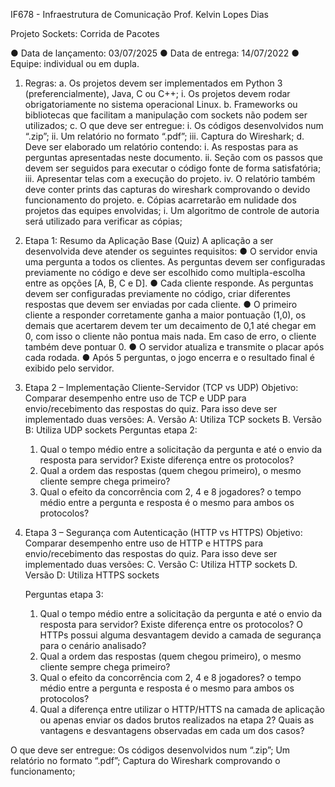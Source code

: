IF678 - Infraestrutura de Comunicação
Prof. Kelvin Lopes Dias

Projeto Sockets: Corrida de Pacotes

● Data de lançamento: 03/07/2025
● Data de entrega: 14/07/2022
● Equipe: individual ou em dupla.

1. Regras:
    a. Os projetos devem ser implementados em Python 3 (preferencialmente),
    Java, C ou C++;
        i. Os projetos devem rodar obrigatoriamente no sistema operacional Linux.
    b. Frameworks ou bibliotecas que facilitam a manipulação com sockets não podem ser utilizados;
    c. O que deve ser entregue:
        i. Os códigos desenvolvidos num “.zip”;
        ii. Um relatório no formato “.pdf”;
        iii. Captura do Wireshark;
    d. Deve ser elaborado um relatório contendo:
        i. As respostas para as perguntas apresentadas neste documento.
        ii. Seção com os passos que devem ser seguidos para executar o código fonte de forma satisfatória;
        iii. Apresentar telas com a execução do projeto.
        iv. O relatório também deve conter prints das capturas do wireshark comprovando o devido funcionamento do projeto.
    e. Cópias acarretarão em nulidade dos projetos das equipes envolvidas;
        i. Um algoritmo de controle de autoria será utilizado para verificar as cópias;

2. Etapa 1: Resumo da Aplicação Base (Quiz)
    A aplicação a ser desenvolvida deve atender os seguintes requisitos:
        ● O servidor envia uma pergunta a todos os clientes. As perguntas devem ser configuradas previamente no código e deve ser escolhido como multipla-escolha entre as opções [A, B, C e D].
        ● Cada cliente responde. As perguntas devem ser configuradas previamente no código, criar diferentes respostas que devem ser enviadas por cada cliente.
        ● O primeiro cliente a responder corretamente ganha a maior pontuação (1,0), os demais que acertarem devem ter um decaimento de 0,1 até chegar em 0, com isso o cliente não pontua mais nada. Em caso de erro, o cliente também deve pontuar 0.
        ● O servidor atualiza e transmite o placar após cada rodada.
        ● Após 5 perguntas, o jogo encerra e o resultado final é exibido pelo servidor.

3. Etapa 2 – Implementação Cliente-Servidor (TCP vs UDP)
    Objetivo: Comparar desempenho entre uso de TCP e UDP para envio/recebimento das respostas do quiz. Para isso deve ser implementado duas versões:
        A. Versão A: Utiliza TCP sockets
        B. Versão B: Utiliza UDP sockets
    Perguntas etapa 2:
    1) Qual o tempo médio entre a solicitação da pergunta e até o envio da resposta para servidor? Existe diferença entre os protocolos?
    2) Qual a ordem das respostas (quem chegou primeiro), o mesmo cliente sempre chega primeiro?
    3) Qual o efeito da concorrência com 2, 4 e 8 jogadores? o tempo médio entre a pergunta e resposta é o mesmo para ambos os protocolos?

4. Etapa 3 – Segurança com Autenticação (HTTP vs HTTPS)
    Objetivo: Comparar desempenho entre uso de HTTP e HTTPS para
    envio/recebimento das respostas do quiz. Para isso deve ser implementado duas
    versões:
    C. Versão C: Utiliza HTTP sockets
    D. Versão D: Utiliza HTTPS sockets

    Perguntas etapa 3:
    1) Qual o tempo médio entre a solicitação da pergunta e até o envio da resposta
    para servidor? Existe diferença entre os protocolos? O HTTPs possui alguma
    desvantagem devido a camada de segurança para o cenário analisado?
    2) Qual a ordem das respostas (quem chegou primeiro), o mesmo cliente sempre
    chega primeiro?
    3) Qual o efeito da concorrência com 2, 4 e 8 jogadores? o tempo médio entre a
    pergunta e resposta é o mesmo para ambos os protocolos?
    4) Qual a diferença entre utilizar o HTTP/HTTS na camada de aplicação ou
    apenas enviar os dados brutos realizados na etapa 2? Quais as vantagens e
    desvantagens observadas em cada um dos casos?

O que deve ser entregue:
    Os códigos desenvolvidos num “.zip”;
    Um relatório no formato “.pdf”;
    Captura do Wireshark comprovando o funcionamento;